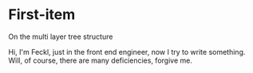 # First-item
On the multi layer tree structure 

Hi, I'm Feckl, just in the front end engineer, now I try to write something.
Will, of course, there are many deficiencies, forgive me.
